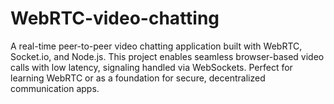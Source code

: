 # WebRTC-video-chatting
A real-time peer-to-peer video chatting application built with WebRTC, Socket.io, and Node.js. This project enables seamless browser-based video calls with low latency, signaling handled via WebSockets. Perfect for learning WebRTC or as a foundation for secure, decentralized communication apps.
